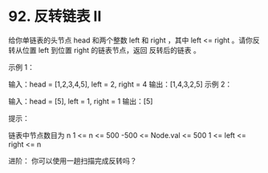 # 92. 反转链表 II
  给你单链表的头节点 head 和两个整数 left 和 right ，其中 left <= right 。请你反转从位置 left 到位置 right 的链表节点，返回 反转后的链表 。
   
  
  示例 1：
  
  
  输入：head = [1,2,3,4,5], left = 2, right = 4
  输出：[1,4,3,2,5]
  示例 2：
  
  输入：head = [5], left = 1, right = 1
  输出：[5]
   
  
  提示：
  
  链表中节点数目为 n
  1 <= n <= 500
  -500 <= Node.val <= 500
  1 <= left <= right <= n
   
  
  进阶： 你可以使用一趟扫描完成反转吗？
  
